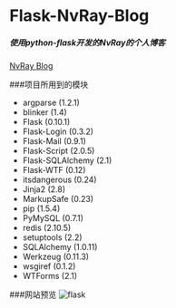 # Flask-NvRay-Blog
<h5>使用python-flask开发的NvRay的个人博客</h5>

<a href="http://hawan.sinaapp.com/">NvRay Blog</a>

###项目所用到的模块

* argparse (1.2.1)
* blinker (1.4)
* Flask (0.10.1)
* Flask-Login (0.3.2)
* Flask-Mail (0.9.1)
* Flask-Script (2.0.5)
* Flask-SQLAlchemy (2.1)
* Flask-WTF (0.12)
* itsdangerous (0.24)
* Jinja2 (2.8)
* MarkupSafe (0.23)
* pip (1.5.4)
* PyMySQL (0.7.1)
* redis (2.10.5)
* setuptools (2.2)
* SQLAlchemy (1.0.11)
* Werkzeug (0.11.3)
* wsgiref (0.1.2)
* WTForms (2.1)

###网站预览
![flask](http://769007157.host3v.net/nvrayflask.png)